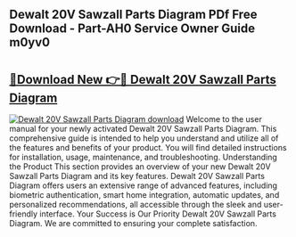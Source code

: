 ## Dewalt 20V Sawzall Parts Diagram PDf Free Download - Part-AH0 Service Owner Guide m0yv0

# <h2><a href="http://dfovvv.blite.top/?on=Dewalt+20V+Sawzall+Parts+Diagram">🔗Download New 👉🔴 Dewalt 20V Sawzall Parts Diagram</a></h2>

[![Dewalt 20V Sawzall Parts Diagram download](https://i.imgur.com/lujVjoI.png)](http://dfovvv.blite.top/?on=Dewalt+20V+Sawzall+Parts+Diagram)
Welcome to the user manual for your newly activated Dewalt 20V Sawzall Parts Diagram. This comprehensive guide is intended to help you understand and utilize all of the features and benefits of your product. You will find detailed instructions for installation, usage, maintenance, and troubleshooting. Understanding the Product This section provides an overview of your new Dewalt 20V Sawzall Parts Diagram and its key features. Dewalt 20V Sawzall Parts Diagram offers users an extensive range of advanced features, including biometric authentication, smart home integration, automatic updates, and personalized recommendations, all accessible through the sleek and user-friendly interface. Your Success is Our Priority Dewalt 20V Sawzall Parts Diagram. We are committed to ensuring your complete satisfaction.
